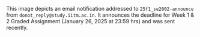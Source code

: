 This image depicts an email notification addressed to `25f1_se2002-announce` from `donot_reply@study.iitm.ac.in`. It announces the deadline for Week 1 & 2 Graded Assignment (January 26, 2025 at 23:59 hrs) and was sent recently.